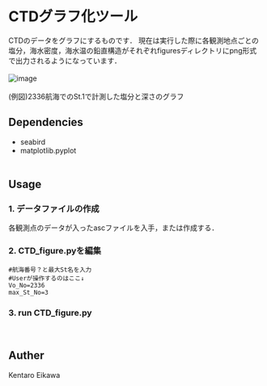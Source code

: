 # CTDグラフ化ツール

CTDのデータをグラフにするものです．
現在は実行した際に各観測地点ごとの塩分，海水密度，海水温の鉛直構造がそれぞれfiguresディレクトリにpng形式で出力されるようになっています．
<br><br>
![image](https://github.com/user-attachments/assets/656f74ef-b779-4ee7-adc7-66a92cd8f8ab)
<br><br>
(例図)2336航海でのSt.1で計測した塩分と深さのグラフ<br>

## Dependencies
+ seabird
+ matplotlib.pyplot
<br><br>

## Usage

### 1. データファイルの作成
各観測点のデータが入ったascファイルを入手，または作成する．
<br>

### 2. CTD_figure.pyを編集


```
#航海番号？と最大St名を入力
#Userが操作するのはここ↓
Vo_No=2336
max_St_No=3
```

### 3. run CTD_figure.py
<br>

## Auther
Kentaro Eikawa


